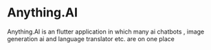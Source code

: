 # Anything.AI
 Anything.AI is an flutter application in which many ai chatbots , image generation ai and language translator etc. are on one place
